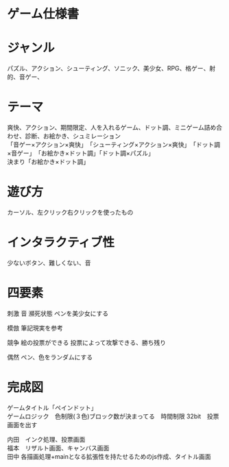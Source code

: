 # ゲーム仕様書

# ジャンル
パズル、アクション、シューティング、ソニック、美少女、RPG、格ゲー、射的、音ゲー、

# テーマ
爽快、アクション、期間限定、人を入れるゲーム、ドット調、ミニゲーム詰め合わせ、診断、お絵かき、シュミレーション<br>
「音ゲー×アクション×爽快」　「シューティング×アクション×爽快」　「ドット調×音ゲー」　「お絵かき×ドット調」「ドット調×パズル」<br>
決まり「お絵かき×ドット調」<br>
# 遊び方
カーソル、左クリック右クリックを使ったもの
# インタラクティブ性
少ないボタン、難しくない、音
# 四要素
刺激
音
瀕死状態
ペンを美少女にする

模倣
筆記現実を参考

競争
絵の投票ができる
投票によって攻撃できる、勝ち残り

偶然
ペン、色をランダムにする

 # 完成図
ゲームタイトル「ペインドット」<br>
ゲームロジック　色制限(３色)ブロック数が決まってる　時間制限 32bit　投票画面を出す<br>

内田　インク処理、投票画面<br>
福本　リザルト画面、キャンバス画面<br>
田中  各描画処理+mainとなる拡張性を持たせるためのjs作成、タイトル画面<br>
